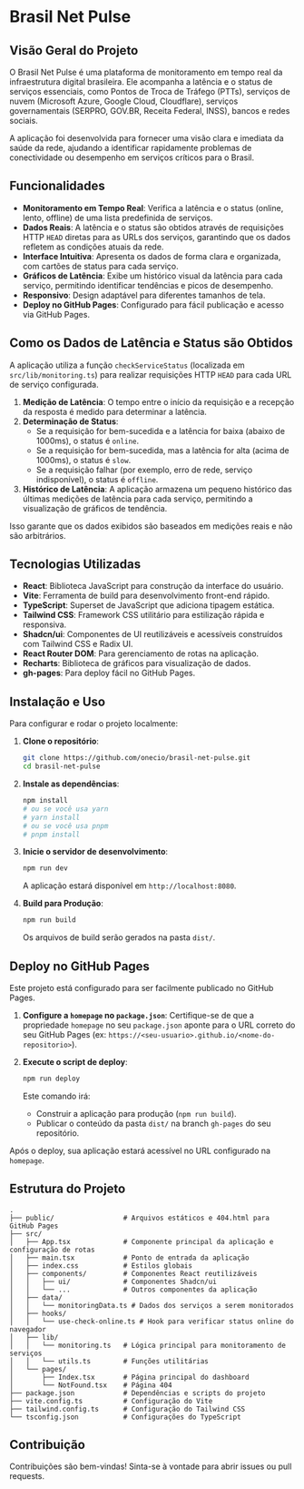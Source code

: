 # Brasil Net Pulse

## Visão Geral do Projeto

O Brasil Net Pulse é uma plataforma de monitoramento em tempo real da infraestrutura digital brasileira. Ele acompanha a latência e o status de serviços essenciais, como Pontos de Troca de Tráfego (PTTs), serviços de nuvem (Microsoft Azure, Google Cloud, Cloudflare), serviços governamentais (SERPRO, GOV.BR, Receita Federal, INSS), bancos e redes sociais.

A aplicação foi desenvolvida para fornecer uma visão clara e imediata da saúde da rede, ajudando a identificar rapidamente problemas de conectividade ou desempenho em serviços críticos para o Brasil.

## Funcionalidades

-   **Monitoramento em Tempo Real**: Verifica a latência e o status (online, lento, offline) de uma lista predefinida de serviços.
-   **Dados Reais**: A latência e o status são obtidos através de requisições HTTP `HEAD` diretas para as URLs dos serviços, garantindo que os dados refletem as condições atuais da rede.
-   **Interface Intuitiva**: Apresenta os dados de forma clara e organizada, com cartões de status para cada serviço.
-   **Gráficos de Latência**: Exibe um histórico visual da latência para cada serviço, permitindo identificar tendências e picos de desempenho.
-   **Responsivo**: Design adaptável para diferentes tamanhos de tela.
-   **Deploy no GitHub Pages**: Configurado para fácil publicação e acesso via GitHub Pages.

## Como os Dados de Latência e Status são Obtidos

A aplicação utiliza a função `checkServiceStatus` (localizada em `src/lib/monitoring.ts`) para realizar requisições HTTP `HEAD` para cada URL de serviço configurada.

1.  **Medição de Latência**: O tempo entre o início da requisição e a recepção da resposta é medido para determinar a latência.
2.  **Determinação de Status**:
    *   Se a requisição for bem-sucedida e a latência for baixa (abaixo de 1000ms), o status é `online`.
    *   Se a requisição for bem-sucedida, mas a latência for alta (acima de 1000ms), o status é `slow`.
    *   Se a requisição falhar (por exemplo, erro de rede, serviço indisponível), o status é `offline`.
3.  **Histórico de Latência**: A aplicação armazena um pequeno histórico das últimas medições de latência para cada serviço, permitindo a visualização de gráficos de tendência.

Isso garante que os dados exibidos são baseados em medições reais e não são arbitrários.

## Tecnologias Utilizadas

-   **React**: Biblioteca JavaScript para construção da interface do usuário.
-   **Vite**: Ferramenta de build para desenvolvimento front-end rápido.
-   **TypeScript**: Superset de JavaScript que adiciona tipagem estática.
-   **Tailwind CSS**: Framework CSS utilitário para estilização rápida e responsiva.
-   **Shadcn/ui**: Componentes de UI reutilizáveis e acessíveis construídos com Tailwind CSS e Radix UI.
-   **React Router DOM**: Para gerenciamento de rotas na aplicação.
-   **Recharts**: Biblioteca de gráficos para visualização de dados.
-   **gh-pages**: Para deploy fácil no GitHub Pages.

## Instalação e Uso

Para configurar e rodar o projeto localmente:

1.  **Clone o repositório**:
    ```bash
    git clone https://github.com/onecio/brasil-net-pulse.git
    cd brasil-net-pulse
    ```

2.  **Instale as dependências**:
    ```bash
    npm install
    # ou se você usa yarn
    # yarn install
    # ou se você usa pnpm
    # pnpm install
    ```

3.  **Inicie o servidor de desenvolvimento**:
    ```bash
    npm run dev
    ```
    A aplicação estará disponível em `http://localhost:8080`.

4.  **Build para Produção**:
    ```bash
    npm run build
    ```
    Os arquivos de build serão gerados na pasta `dist/`.

## Deploy no GitHub Pages

Este projeto está configurado para ser facilmente publicado no GitHub Pages.

1.  **Configure a `homepage` no `package.json`**:
    Certifique-se de que a propriedade `homepage` no seu `package.json` aponte para o URL correto do seu GitHub Pages (ex: `https://<seu-usuario>.github.io/<nome-do-repositorio>`).

2.  **Execute o script de deploy**:
    ```bash
    npm run deploy
    ```
    Este comando irá:
    *   Construir a aplicação para produção (`npm run build`).
    *   Publicar o conteúdo da pasta `dist/` na branch `gh-pages` do seu repositório.

Após o deploy, sua aplicação estará acessível no URL configurado na `homepage`.

## Estrutura do Projeto

```
.
├── public/                 # Arquivos estáticos e 404.html para GitHub Pages
├── src/
│   ├── App.tsx             # Componente principal da aplicação e configuração de rotas
│   ├── main.tsx            # Ponto de entrada da aplicação
│   ├── index.css           # Estilos globais
│   ├── components/         # Componentes React reutilizáveis
│   │   ├── ui/             # Componentes Shadcn/ui
│   │   └── ...             # Outros componentes da aplicação
│   ├── data/
│   │   └── monitoringData.ts # Dados dos serviços a serem monitorados
│   ├── hooks/
│   │   └── use-check-online.ts # Hook para verificar status online do navegador
│   ├── lib/
│   │   └── monitoring.ts   # Lógica principal para monitoramento de serviços
│   │   └── utils.ts        # Funções utilitárias
│   └── pages/
│       ├── Index.tsx       # Página principal do dashboard
│       └── NotFound.tsx    # Página 404
├── package.json            # Dependências e scripts do projeto
├── vite.config.ts          # Configuração do Vite
├── tailwind.config.ts      # Configuração do Tailwind CSS
└── tsconfig.json           # Configurações do TypeScript
```

## Contribuição

Contribuições são bem-vindas! Sinta-se à vontade para abrir issues ou pull requests.